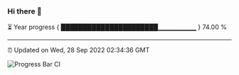 ### Hi there 👋

⏳ Year progress { ██████████████████████▁▁▁▁▁▁▁▁ } 74.00 %

---

⏰ Updated on Wed, 28 Sep 2022 02:34:36 GMT

![Progress Bar CI](https://github.com/ZhaoGui/ZhaoGui/workflows/Progress%20Bar%20CI/badge.svg)

